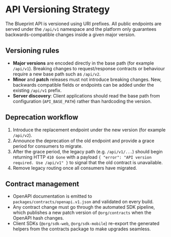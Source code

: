# API Versioning Strategy

The Blueprint API is versioned using URI prefixes. All public endpoints are served under the `/api/v1` namespace and the platform only guarantees backwards-compatible changes inside a given major version.

## Versioning rules

- **Major versions** are encoded directly in the base path (for example `/api/v1`). Breaking changes to request/response contracts or behaviour require a new base path such as `/api/v2`.
- **Minor** and **patch** releases must not introduce breaking changes. New, backwards compatible fields or endpoints can be added under the existing `/api/v1` prefix.
- **Server discovery**: Client applications should read the base path from configuration (`API_BASE_PATH`) rather than hardcoding the version.

## Deprecation workflow

1. Introduce the replacement endpoint under the new version (for example `/api/v2`).
2. Announce the deprecation of the old endpoint and provide a grace period for consumers to migrate.
3. After the grace period, the legacy path (e.g. `/api/v1/...`) should begin returning HTTP `410 Gone` with a payload `{ "error": "API version required. Use /api/v1" }` to signal that the old contract is unavailable.
4. Remove legacy routing once all consumers have migrated.

## Contract management

- OpenAPI documentation is emitted to `packages/contracts/openapi.v1.json` and validated on every build.
- Any contract change must go through the automated SDK pipeline, which publishes a new patch version of `@org/contracts` when the OpenAPI hash changes.
- Client SDKs (`@org/sdk-web`, `@org/sdk-mobile`) re-export the generated helpers from the contracts package to make upgrades seamless.

